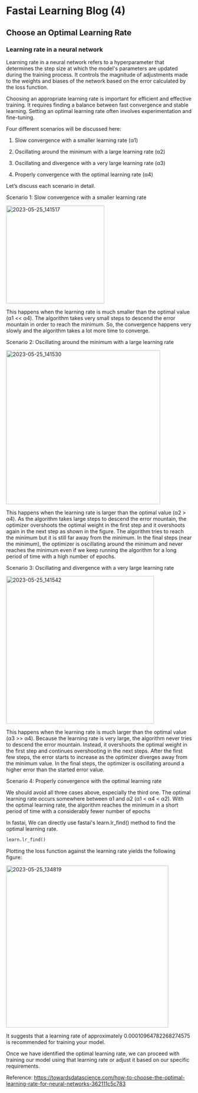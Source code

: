 # Fastai Learning Blog (4)


## Choose an Optimal Learning Rate

### Learning rate in a neural network

Learning rate in a neural network refers to a hyperparameter that determines the step size at which the model's parameters are updated during the training process. It controls the magnitude of adjustments made to the weights and biases of the network based on the error calculated by the loss function.

Choosing an appropriate learning rate is important for efficient and effective training. It requires finding a balance between fast convergence and stable learning. Setting an optimal learning rate often involves experimentation and fine-tuning.

Four different scenarios will be discussed here:

1. Slow convergence with a smaller learning rate (α1)

2. Oscillating around the minimum with a large learning rate (α2)

3. Oscillating and divergence with a very large learning rate (α3)

4. Properly convergence with the optimal learning rate (α4)

Let’s discuss each scenario in detail.

Scenario 1: Slow convergence with a smaller learning rate

<img width="266" alt="2023-05-25_141517" src="https://github.com/HongdaZhou-cloud/HongdaZhou-cloud.github.io/assets/132418400/7c9485b2-d1aa-4f61-988a-7c8f635e3515">

This happens when the learning rate is much smaller than the optimal value (α1 << α4). The algorithm takes very small steps to descend the error mountain in order to reach the minimum. So, the convergence happens very slowly and the algorithm takes a lot more time to converge. 

Scenario 2: Oscillating around the minimum with a large learning rate



<img width="418" alt="2023-05-25_141530" src="https://github.com/HongdaZhou-cloud/HongdaZhou-cloud.github.io/assets/132418400/0ed553f0-ecc1-4ab2-94fe-7940d59a5b63">


This happens when the learning rate is larger than the optimal value (α2 > α4). As the algorithm takes large steps to descend the error mountain, the optimizer overshoots the optimal weight in the first step and it overshoots again in the next step as shown in the figure. The algorithm tries to reach the minimum but it is still far away from the minimum. In the final steps (near the minimum), the optimizer is oscillating around the minimum and never reaches the minimum even if we keep running the algorithm for a long period of time with a high number of epochs. 

Scenario 3: Oscillating and divergence with a very large learning rate




<img width="401" alt="2023-05-25_141542" src="https://github.com/HongdaZhou-cloud/HongdaZhou-cloud.github.io/assets/132418400/e7aff459-a61c-4cc4-aab8-fc1bf59d04d1">




This happens when the learning rate is much larger than the optimal value (α3 >> α4). Because the learning rate is very large, the algorithm never tries to descend the error mountain. Instead, it overshoots the optimal weight in the first step and continues overshooting in the next steps. After the first few steps, the error starts to increase as the optimizer diverges away from the minimum value. In the final steps, the optimizer is oscillating around a higher error than the started error value. 

Scenario 4: Properly convergence with the optimal learning rate

We should avoid all three cases above, especially the third one. The optimal learning rate occurs somewhere between α1 and α2 (α1 < α4 < α2). With the optimal learning rate, the algorithm reaches the minimum in a short period of time with a considerably fewer number of epochs

In fastai, We can directly use fastai's learn.lr_find() method to find the optimal learning rate.

```python
learn.lr_find()
```

Plotting the loss function against the learning rate yields the following figure:

<img width="440" alt="2023-05-25_134819" src="https://github.com/HongdaZhou-cloud/HongdaZhou-cloud.github.io/assets/132418400/d61e5db4-312b-4cca-9e40-da567a57270a">

It suggests that a learning rate of approximately 0.00010964782268274575 is recommended for training your model.

Once we have identified the optimal learning rate, we can proceed with training our model using that learning rate or adjust it based on our specific requirements.

Reference:
https://towardsdatascience.com/how-to-choose-the-optimal-learning-rate-for-neural-networks-362111c5c783
